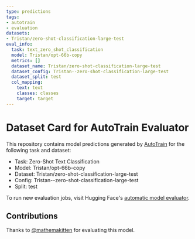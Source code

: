 ```yaml
---
type: predictions
tags:
- autotrain
- evaluation
datasets:
- Tristan/zero-shot-classification-large-test
eval_info:
  task: text_zero_shot_classification
  model: Tristan/opt-66b-copy
  metrics: []
  dataset_name: Tristan/zero-shot-classification-large-test
  dataset_config: Tristan--zero-shot-classification-large-test
  dataset_split: test
  col_mapping:
    text: text
    classes: classes
    target: target
---
```

# Dataset Card for AutoTrain Evaluator

This repository contains model predictions generated by [AutoTrain](https://huggingface.co/autotrain) for the following task and dataset:

* Task: Zero-Shot Text Classification
* Model: Tristan/opt-66b-copy
* Dataset: Tristan/zero-shot-classification-large-test
* Config: Tristan--zero-shot-classification-large-test
* Split: test

To run new evaluation jobs, visit Hugging Face's [automatic model evaluator](https://huggingface.co/spaces/autoevaluate/model-evaluator).

## Contributions

Thanks to [@mathemakitten](https://huggingface.co/mathemakitten) for evaluating this model.